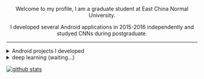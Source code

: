 <div align="center">
  <p>Welcome to my profile, I am a graduate student at East China Normal University.</p>
  <p>I developed several Android applications in 2015-2016 independently and studyed CNNs during postgraduate.</p>
</div>

****

<details>
  <summary>Android projects I developed</summary>
  
[![ReadMe Card](https://github-readme-stats.vercel.app/api/pin/?username=dreamcontinue&repo=Lavender)](https://github.com/dreamcontinue/Lavender)
[![ReadMe Card](https://github-readme-stats.vercel.app/api/pin/?username=dreamcontinue&repo=500pxdownloader)](https://github.com/dreamcontinue/500pxdownloader)
</details>

<details>
  <summary>deep learning (waiting...)</summary>
  
[![ReadMe Card](https://github-readme-stats.vercel.app/api/pin/?username=dreamcontinue&repo=CNN)](https://github.com/dreamcontinue/CNN)
</details>

[![github stats](https://github-readme-stats.vercel.app/api?username=dreamcontinue&show_icons=true&theme=dracula&hide=prs&count_private=true)](https://github.com/dreamcontinue)

